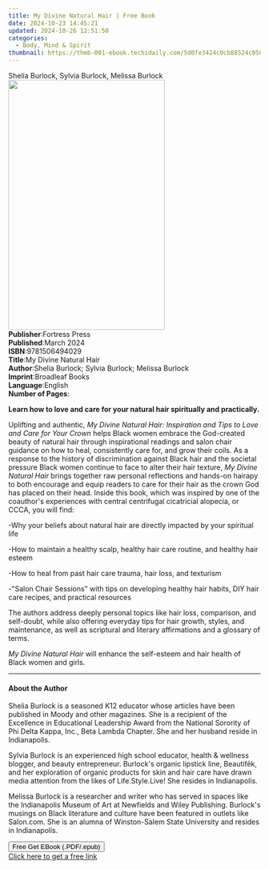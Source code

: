 ```yaml
---
title: My Divine Natural Hair | Free Book
date: 2024-10-23 14:45:21
updated: 2024-10-26 12:51:50
categories:
  - Body, Mind & Spirit
thumbnail: https://thmb-001-ebook.techidaily.com/5d0fe3424c0cb88524c058a206a87664900fdcbbf4b77dd35b4cfbea1276d6a5.jpg
---
```

<main id="book-container">
  <div class="flex flex-col">
    <div class="book-brief flex-1 py-6 px-4 sm:p-6 md:py-10 md:px-8">
      <!-- brief-->
      <div class="book-brief-main">
        Shelia Burlock, Sylvia Burlock, Melissa Burlock
      </div>
    </div>
    <div
      class="book-meta-info flex-1 grid gap-4 col-start-1 col-end-3 row-start-1 sm:mb-6 sm:grid-cols-4 lg:gap-6 lg:col-start-2 lg:row-end-6 lg:row-span-6 lg:mb-0"
    >
      <div
        class="book-meta-info-left place-content-center mt-4 p-4 text-sm leading-6 col-start-2 col-span-2 dark:text-slate-400"
      >
        <img
          class="w-full h-500 object-cover rounded-lg sm:h-255 sm:col-span-2 lg:col-span-full"
          src="https://img-001-ebook.techidaily.com/32e342404a8354898a2a8112aa3bb07e02d549300dca22f5cb83f911ab9a0f11.jpg"
          alt=""
          width="312"
          height="500"
        />
      </div>
      <div
        class="book-meta-info-right mt-2 col-start-1 row-start-2 col-span-3 self-center"
      >
        <!-- meta data  -->
        <div class="flex flex-col px-4 md:px-8">
          <div class="flex-1">
            <strong>Publisher</strong>:<span class="px-2">Fortress Press</span>
          </div>
          <div class="flex-1">
            <strong>Published</strong>:<span class="px-2">March 2024</span>
          </div>
          <div class="flex-1">
            <strong>ISBN</strong>:<span class="px-2">9781506494029</span>
          </div>
          <div class="flex-1">
            <strong>Title</strong>:<span class="px-2"
              >My Divine Natural Hair</span
            >
          </div>
          <div class="flex-1">
            <strong>Author</strong>:<span class="px-2"
              >Shelia Burlock; Sylvia Burlock; Melissa Burlock</span
            >
          </div>
          <div class="flex-1">
            <strong>Imprint</strong>:<span class="px-2">Broadleaf Books</span>
          </div>
          <div class="flex-1">
            <strong>Language</strong>:<span class="px-2">English</span>
          </div>
          <div class="flex-1">
            <strong>Number of Pages</strong>:<span class="px-2"></span>
          </div>
        </div>
      </div>
    </div>
    <div class="book-description flex-1 py-6 px-4 sm:p-6 md:py-10 md:px-8">
      <div class="book-description-main">
        <div accordion-content="" id="description">
          <p>
            <b
              >Learn how to love and care for your natural hair spiritually and
              practically.</b
            >
          </p>
          <p>
            Uplifting and authentic,
            <i
              >My Divine Natural Hair: Inspiration and Tips to Love and Care for
              Your Crown</i
            >
            helps Black women embrace the God-created beauty of natural hair
            through inspirational readings and salon chair guidance on how to
            heal, consistently care for, and grow their coils. As a response to
            the history of discrimination against Black hair and the societal
            pressure Black women continue to face to alter their hair texture,
            <i>My Divine Natural Hair</i> brings together raw personal
            reflections and hands-on hairapy to both encourage and equip readers
            to care for their hair as the crown God has placed on their head.
            Inside this book, which was inspired by one of the coauthor's
            experiences with central centrifugal cicatricial alopecia, or CCCA,
            you will find:
          </p>
          <p>
            -Why your beliefs about natural hair are directly impacted by your
            spiritual life
          </p>
          <p>
            -How to maintain a healthy scalp, healthy hair care routine, and
            healthy hair esteem
          </p>
          <p>
            -How to heal from past hair care trauma, hair loss, and texturism
          </p>
          <p>
            -"Salon Chair Sessions" with tips on developing healthy hair habits,
            DIY hair care recipes, and practical resources
          </p>
          <p>
            The authors address deeply personal topics like hair loss,
            comparison, and self-doubt, while also offering everyday tips for
            hair growth, styles, and maintenance, as well as scriptural and
            literary affirmations and a glossary of terms.
          </p>
          <p>
            <i>My Divine Natural Hair</i> will enhance the self-esteem and hair
            health of Black women and girls.
          </p>
          <p></p>
        </div>
        <div class="accordion-fader"></div>
      </div>
    </div>
    <div class="book-excerpts flex-1 py-6 px-4 sm:p-6 md:py-10 md:px-8">
      <!-- excerpts-->
      <div class="book-excerpts-main">
        <hr />
        <h4 class="placeholder placeholder-heading">
          <span>About the Author</span>
        </h4>
        <p></p>
        <p>
          <span></span><span></span><span></span>Shelia Burlock is a seasoned
          K12 educator whose articles have been published in Moody and other
          magazines. She is a recipient of the Excellence in Educational
          Leadership Award from the National Sorority of Phi Delta Kappa, Inc.,
          Beta Lambda Chapter. She and her husband reside in Indianapolis.
        </p>
        <p>
          Sylvia Burlock is an experienced high school educator, health &amp;
          wellness blogger, and beauty entrepreneur. Burlock's organic lipstick
          line, Beautifēk, and her exploration of organic products for skin and
          hair care have drawn media attention from the likes of
          Life.Style.Live! She resides in Indianapolis.
        </p>
        <p>
          Melissa Burlock is a researcher and writer who has served in spaces
          like the Indianapolis Museum of Art at Newfields and Wiley Publishing.
          Burlock's musings on Black literature and culture have been featured
          in outlets like Salon.com. She is an alumna of Winston-Salem State
          University and resides in Indianapolis.<span></span>
        </p>
        <p></p>
      </div>
    </div>
    <div
      class="book-about-author flex-1 py-6 px-4 sm:p-6 md:py-10 md:px-8"
    ></div>
    <div class="book-free-get flex-1 py-6 px-4 sm:p-6 md:py-10 md:px-8">
      <button
        id="btn-free-get"
        class="bg-blue-500 hover:bg-blue-700 text-white font-bold py-2 px-4 rounded"
      >
        Free Get EBook (.PDF/.epub)
      </button>
      <div id="countdown-display" class="px-2 text-lg mt-2"></div>
      <a
        id="free-link"
        class="hidden bg-blue-500 hover:bg-blue-700 text-white font-bold py-2 px-4 rounded"
        href="https://www.ebooks.com/en-us/book/210970706/my-divine-natural-hair/shelia-burlock/"
        target="_blank"
        >Click here to get a free link</a
      >
    </div>
    <script>
      let countdownTime = 0;
      let countdownInterval = null;
      document
        .getElementById('btn-free-get')
        .addEventListener('click', startCountdown);
      function startCountdown() {
        countdownTime = new Date().getTime() + 60000 * 3;
        countdownInterval = setInterval(updateCountdown, 1000);
        document.getElementById('btn-free-get').disabled = true;
        document
          .getElementById('btn-free-get')
          .classList.add('bg-gray-500', 'cursor-not-allowed');
      }
      function updateCountdown() {
        let currentTime = new Date().getTime();
        let timeLeft = countdownTime - currentTime;
        let secondsLeft = Math.floor(timeLeft / 1000);
        document.getElementById('countdown-display').innerHTML =
          `Remaining time: ${secondsLeft} seconds.`;
        if (secondsLeft <= 0) {
          clearInterval(countdownInterval);
          document.getElementById('btn-free-get').classList.add('hidden');
          document.getElementById('free-link').classList.remove('hidden');
          document.getElementById('countdown-display').innerHTML = '';
        }
      }
    </script>
  </div>
</main>
